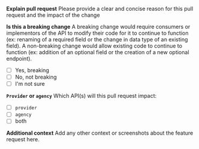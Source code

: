 **Explain pull request**
Please provide a clear and concise reason for this pull request and the impact of the change

**Is this a breaking change**
A breaking change would require consumers or implementors of the API to modify their code for it to continue to function (ex: renaming of a required field or the change in data type of an existing field). A non-breaking change would allow existing code to continue to function (ex: addition of an optional field or the creation of a new optional endpoint). 

* [  ] Yes, breaking
* [  ] No, not breaking
* [  ] I'm not sure

**`Provider` or `agency`**
Which API(s) will this pull request impact:
* [  ] `provider`
* [  ] `agency`
* [  ] both

**Additional context**
Add any other context or screenshots about the feature request here.
